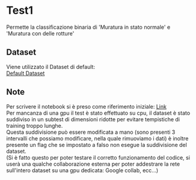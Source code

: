 # Test1
Permette la classificazione binaria di 'Muratura in stato normale' e 'Muratura con delle rotture'

## Dataset
Viene utilizzato il Dataset di default: <br/>
[Default Dataset](https://data.mendeley.com/datasets/5y9wdsg2zt/2)

## Note
Per scrivere il notebook si è preso come riferimento iniziale: [Link](https://www.kaggle.com/vishnurapps/ensuring-building-safety-using-efficientnets) <br/>
Per mancanza di una gpu il test è stato effettuato su cpu, il dataset è stato suddiviso in un subtest di dimensioni ridotte per
evitare tempistiche di training troppo lunghe. <br/>
Questa suddivisione può essere modificata a mano (sono presenti 3 intervalli che possiamo modificare, nella quale rimuoviamo i dati)
è inoltre presente un flag che se impostato a falso non esegue la suddivisione del dataset.<br/>
(Si è fatto questo per poter testare il corretto funzionamento del codice, si userà una qualche collaborazione esterna per poter addestrare la rete sull'intero dataset su una gpu dedicata: Google collab, ecc...)
